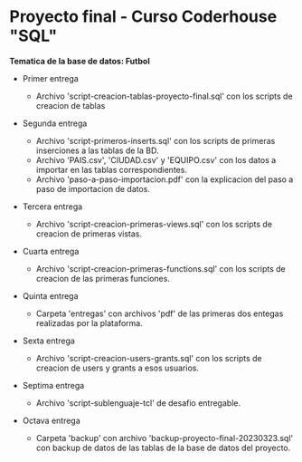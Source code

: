 # Proyecto final - Curso Coderhouse "SQL"

 **Tematica de la base de datos: Futbol**


* Primer entrega 

  - Archivo 'script-creacion-tablas-proyecto-final.sql' con los scripts de creacion de tablas

* Segunda entrega

  - Archivo 'script-primeros-inserts.sql' con los scripts de primeras inserciones a las tablas de la BD. <br>
  - Archivo 'PAIS.csv', 'CIUDAD.csv' y 'EQUIPO.csv' con los datos a importar en las tablas correspondientes. <br>
  - Archivo 'paso-a-paso-importacion.pdf' con la explicacion del paso a paso de importacion de datos.

* Tercera entrega

  - Archivo 'script-creacion-primeras-views.sql' con los scripts de creacion de primeras vistas. 
  
* Cuarta entrega 

  - Archivo 'script-creacion-primeras-functions.sql' con los scripts de creacion de las primeras funciones.
  
* Quinta entrega 

  - Carpeta 'entregas' con archivos 'pdf' de las primeras dos entegas realizadas por la plataforma. 
  
* Sexta entrega 

  - Archivo 'script-creacion-users-grants.sql' con los scripts de creacion de users y grants a esos usuarios.
  
* Septima entrega 

  - Archivo 'script-sublenguaje-tcl' de desafio entregable. 
  
* Octava entrega 

  - Carpeta 'backup' con archivo 'backup-proyecto-final-20230323.sql' con backup de datos de las tablas de la base de datos del proyecto.
